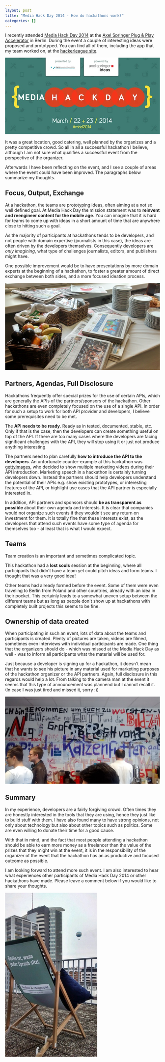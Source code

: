 ```yaml
---
layout: post
title: "Media Hack Day 2014 - How do hackathons work?"
categories: []
---
```


I recently attended [Media Hack Day 2014][mhd2014] at the [Axel Springer Plug & Play Accelerator][pnp] in Berlin. During the event a couple of interesting ideas were proposed and prototyped. You can find all of them, including the app that my team worked on, at the [hackerleague site][hl].

![Media Hack Day 2014](/images/mhd_screen.jpg)

It was a great location, good catering, well planned by the organizes and a pretty competitive crowd. So all in all a successful hackathon I believe, although I am not sure what qualifies a successful event from the perspective of the organizer.

Afterwards I have been reflecting on the event, and I see a couple of areas where the event could have been improved. The paragraphs below summarize my thoughts.


## Focus, Output, Exchange

At a hackathon, the teams are prototyping ideas, often aiming at a not so well defined goal. At Media Hack Day the mission statement was to **reinvent and reengineer content for the mobile age**. You can imagine that it is hard for teams to come up with ideas in a short amount of time that are anywhere close to hitting such a goal.

As the majority of participants at hackathons tends to be developers, and not people with domain expertise (journalists in this case), the ideas are often driven by the developers themselves. Consequently developers are *only imagining*, what type of challenges journalists, editors, and publishers might have.

One possible improvement would be to have presentations by more domain experts at the beginning of a hackathon, to foster a greater amount of direct exchange between both sides, and a more focused ideation process.

![Media Hack Day 2014](/images/mhd_catering.jpg)

## Partners, Agendas, Full Disclosure

Hackathons frequently offer special prizes for the use of certain APIs, which are generally the APIs of the partners/sponsors of the hackathon. Other hackathons are even completely focused on the use of a single API. In order for such a setup to work for both API provider and developers, I believe some prerequisites need to be met.

The **API needs to be ready**. Ready as in tested, documented, stable, etc. Only if that is the case, then the developers can create something useful on top of the API. If there are too many cases where the developers are facing significant challenges with the API, they will stop using it or just not produce anything interesting.

The partners need to plan carefully **how to introduce the API to the developers**. An unfortunate counter-example at this hackathon was [gettyimages](http://gettyimages.com), who decided to show multiple marketing videos during their API introduction. Marketing speech in a hackathon is certainly turning developers down. Instead the partners should help developers understand the potential of their APIs e.g. show existing prototypes, or interesting features of the API, or highlight use cases that the API partner is especially interested in.

In addition, API partners and sponsors should **be as transparent as possible** about their own agenda and interests. It is clear that companies would not organize such events if they wouldn't see any return on investment for them. It is totally fine that these interests exist, as the developers that attend such events have some type of agenda for themselves too - at least that is what I would expect.


## Teams

Team creation is an important and sometimes complicated topic.

This hackathon had a **lost souls** session at the beginning, where all participants that didn't have a team yet could pitch ideas and form teams. I thought that was a very good idea!

Other teams had already formed before the event. Some of them were even traveling to Berlin from Poland and other countries, already with an idea in their pocket. This certainly leads to a somewhat uneven setup between the different teams but as long as people don't show up at hackathons with completely built projects this seems to be fine.


## Ownership of data created

When participating in such an event, lots of data about the teams and participants is created. Plenty of pictures are taken, videos are filmed, sometimes even interviews with individual participants are made. One thing that the organizers should do - which was missed at the Media Hack Day as well - was to inform all participants what the material will be used for.

Just because a developer is signing up for a hackathon, it doesn't mean that he wants to see his picture in any material used for marketing purposes of the hackathon organizer or the API partners. Again, full disclosure in this regards would help a lot. From talking to the camera man at the event it seems that this type of announcement was plannend but I cannot recall it. (In case I was just tired and missed it, sorry :))

![Media Hack Day 2014](/images/mhd_wall.jpg)


## Summary

In my experience, developers are a fairly forgiving crowd. Often times they are honestly interested in the tools that they are using, hence they just like to build stuff with them. I have also found many to have strong opinions, not only about technology but also about other topics such as politics. Some are even willing to donate their time for a good cause.

With that in mind, and the fact that most people attending a hackathon should be able to earn more money as a freelancer than the value of the prizes that they might win at the event, it is in the responsibility of the organizer of the event that the hackathon has an as productive and focused outcome as possible.

I am looking forward to attend more such event. I am also interested to hear what experiences other participants of Media Hack Day 2014 or other hackathons have made. Please leave a comment below if you would like to share your thoughts.

![Media Hack Day 2014](/images/mhd_roof_inverted.jpg)

[mhd2014]: http://mediahackday.com
[pnp]: http://www.axelspringerplugandplay.com
[hl]: https://www.hackerleague.org/hackathons/media-hack-day-2014
